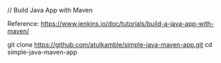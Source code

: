 // Build Java App with Maven

Reference: https://www.jenkins.io/doc/tutorials/build-a-java-app-with-maven/

git clone https://github.com/atulkamble/simple-java-maven-app.git
cd simple-java-maven-app



